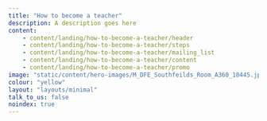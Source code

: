 ```yaml
---
title: "How to become a teacher"
description: A description goes here
content:
    - content/landing/how-to-become-a-teacher/header
    - content/landing/how-to-become-a-teacher/steps
    - content/landing/how-to-become-a-teacher/mailing_list
    - content/landing/how-to-become-a-teacher/content
    - content/landing/how-to-become-a-teacher/promo
image: "static/content/hero-images/M_DFE_Southfeilds_Room_A360_10445.jpg"
colour: "yellow"
layout: "layouts/minimal"
talk_to_us: false
noindex: true
---
```

